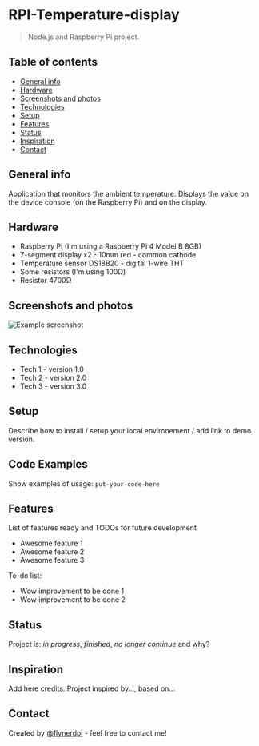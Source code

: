 # RPI-Temperature-display
> Node.js and Raspberry Pi project.

## Table of contents
* [General info](#general-info)
* [Hardware](#hardware)
* [Screenshots and photos](#screenshots-and-photos)
* [Technologies](#technologies)
* [Setup](#setup)
* [Features](#features)
* [Status](#status)
* [Inspiration](#inspiration)
* [Contact](#contact)

## General info
Application that monitors the ambient temperature. Displays the value on the device console (on the Raspberry Pi) and on the display.

## Hardware
* Raspberry Pi (I'm using a Raspberry Pi 4 Model B 8GB)
* 7-segment display x2 - 10mm red - common cathode
* Temperature sensor DS18B20 - digital 1-wire THT
* Some resistors (I'm using 100Ω)
* Resistor 4700Ω

## Screenshots and photos
![Example screenshot](./img/screenshot.png)

## Technologies
* Tech 1 - version 1.0
* Tech 2 - version 2.0
* Tech 3 - version 3.0

## Setup
Describe how to install / setup your local environement / add link to demo version.

## Code Examples
Show examples of usage:
`put-your-code-here`

## Features
List of features ready and TODOs for future development
* Awesome feature 1
* Awesome feature 2
* Awesome feature 3

To-do list:
* Wow improvement to be done 1
* Wow improvement to be done 2

## Status
Project is: _in progress_, _finished_, _no longer continue_ and why?

## Inspiration
Add here credits. Project inspired by..., based on...

## Contact
Created by [@flynerdpl](https://www.flynerd.pl/) - feel free to contact me!

